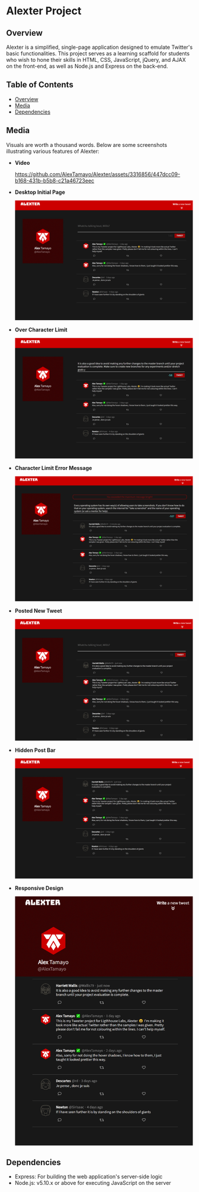 # Alexter Project

## Overview
Alexter is a simplified, single-page application designed to emulate Twitter's basic functionalities. This project serves as a learning scaffold for students who wish to hone their skills in HTML, CSS, JavaScript, jQuery, and AJAX on the front-end, as well as Node.js and Express on the back-end.

## Table of Contents
- [Overview](#overview)
- [Media](#media)
- [Dependencies](#dependencies)

## Media

Visuals are worth a thousand words. Below are some screenshots illustrating various features of Alexter:

- **Video**

  https://github.com/AlexTamayo/Alexter/assets/3316856/447dcc09-b168-431b-b5b8-c21a46723eec

- **Desktop Initial Page**

  ![Desktop initial page](./docs/initial-page.png)

- **Over Character Limit**

  ![Over character limit](./docs/over-limit.png)

- **Character Limit Error Message**

  ![Over character limit error](./docs/over-limit-error.png)

- **Posted New Tweet**

  ![Posted new tweet](./docs/posted-new-tweet.png)

- **Hidden Post Bar**

  ![Hidden post bar](./docs/hidden-post.png)

- **Responsive Design**

  ![Responsive design](./docs/responsive-design.png)

## Dependencies

- Express: For building the web application's server-side logic
- Node.js: v5.10.x or above for executing JavaScript on the server

